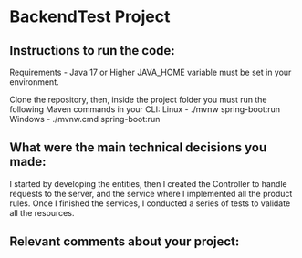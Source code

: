 # BackendTest Project

## Instructions to run the code:

Requirements -
Java 17 or Higher
JAVA_HOME variable must be set in your environment.

Clone the repository, then, inside the project folder you must run the following Maven commands in your CLI:
Linux - ./mvnw spring-boot:run
Windows - ./mvnw.cmd spring-boot:run

## What were the main technical decisions you made:
I started by developing the entities, then I created the Controller to handle requests to the server, and the service where I implemented all the product rules. Once I finished the services, I conducted a series of tests to validate all the resources.

## Relevant comments about your project:
